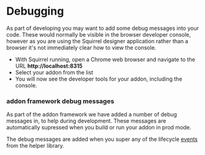 # Debugging

As part of developing you may want to add some debug messages into your code.  These would normally be visible in the browser developer console, however as you are using the Squirrel designer application rather than a browser it's not immediately clear how to view the console.

* With Squirrel running, open a Chrome web browser and navigate to the URL **http://localhost:8315**
* Select your addon from the list
* You will now see the developer tools for your addon, including the console.

### addon framework debug messages

As part of the addon framework we have added a number of debug messages in, to help during development.  These messages are automatically supressed when you build or run your addon in prod mode.

The debug messages are added when you super any of the lifecycle [events ](../events/)from the helper library.
